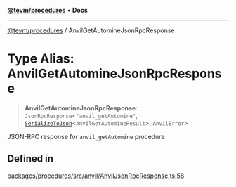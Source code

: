 [**@tevm/procedures**](../README.md) • **Docs**

***

[@tevm/procedures](../globals.md) / AnvilGetAutomineJsonRpcResponse

# Type Alias: AnvilGetAutomineJsonRpcResponse

> **AnvilGetAutomineJsonRpcResponse**: `JsonRpcResponse`\<`"anvil_getAutomine"`, [`SerializeToJson`](SerializeToJson.md)\<`AnvilGetAutomineResult`\>, `AnvilError`\>

JSON-RPC response for `anvil_getAutomine` procedure

## Defined in

[packages/procedures/src/anvil/AnvilJsonRpcResponse.ts:58](https://github.com/evmts/tevm-monorepo/blob/main/packages/procedures/src/anvil/AnvilJsonRpcResponse.ts#L58)
